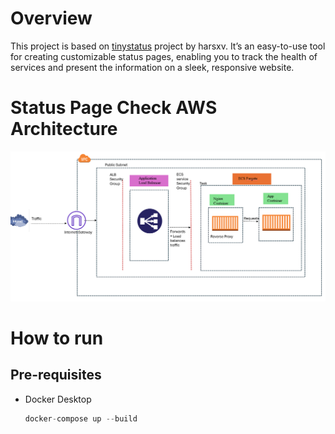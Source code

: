 # Overview 
This project is based on [tinystatus](https://github.com/harsxv/tinystatus) project by harsxv. It’s an easy-to-use tool for creating customizable status pages, enabling you to track the health of services and present the information on a sleek, responsive website.

# Status Page Check AWS Architecture
![er](https://github.com/WendyNkosi/Status-Check/blob/main/Screenshot%202025-01-05%20101747.png)

# How to run

## Pre-requisites
- Docker Desktop

  ```python
  docker-compose up --build
  ```
